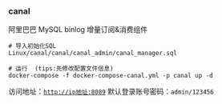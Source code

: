 ### canal

阿里巴巴 MySQL binlog 增量订阅&消费组件

```shell
# 导入初始化SQL
Linux/canal/canal/canal_admin/canal_manager.sql

# 运行  (tips:先修改配置文件信息)
docker-compose -f docker-compose-canal.yml -p canal up -d
```

访问地址：[`http://ip地址:8089`](http://www.zhengqingya.com:8089)
默认登录账号密码：`admin/123456`
